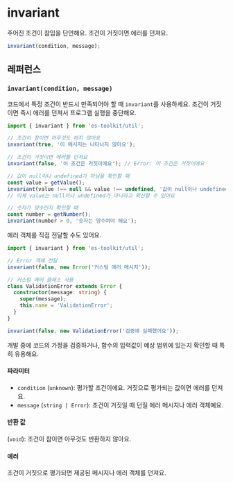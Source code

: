 # invariant

주어진 조건이 참임을 단언해요. 조건이 거짓이면 에러를 던져요.

```typescript
invariant(condition, message);
```

## 레퍼런스

### `invariant(condition, message)`

코드에서 특정 조건이 반드시 만족되어야 할 때 `invariant`를 사용하세요. 조건이 거짓이면 즉시 에러를 던져서 프로그램 실행을 중단해요.

```typescript
import { invariant } from 'es-toolkit/util';

// 조건이 참이면 아무것도 하지 않아요
invariant(true, '이 메시지는 나타나지 않아요');

// 조건이 거짓이면 에러를 던져요
invariant(false, '이 조건은 거짓이에요'); // Error: 이 조건은 거짓이에요

// 값이 null이나 undefined가 아님을 확인할 때
const value = getValue();
invariant(value !== null && value !== undefined, '값이 null이나 undefined면 안 돼요');
// 이제 value는 null이나 undefined가 아니라고 확신할 수 있어요

// 숫자가 양수인지 확인할 때
const number = getNumber();
invariant(number > 0, '숫자는 양수여야 해요');
```

에러 객체를 직접 전달할 수도 있어요.

```typescript
import { invariant } from 'es-toolkit/util';

// Error 객체 전달
invariant(false, new Error('커스텀 에러 메시지'));

// 커스텀 에러 클래스 사용
class ValidationError extends Error {
  constructor(message: string) {
    super(message);
    this.name = 'ValidationError';
  }
}

invariant(false, new ValidationError('검증에 실패했어요'));
```

개발 중에 코드의 가정을 검증하거나, 함수의 입력값이 예상 범위에 있는지 확인할 때 특히 유용해요.

#### 파라미터

- `condition` (`unknown`): 평가할 조건이에요. 거짓으로 평가되는 값이면 에러를 던져요.
- `message` (`string | Error`): 조건이 거짓일 때 던질 에러 메시지나 에러 객체예요.

#### 반환 값

(`void`): 조건이 참이면 아무것도 반환하지 않아요.

#### 에러

조건이 거짓으로 평가되면 제공된 메시지나 에러 객체를 던져요.
